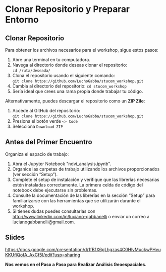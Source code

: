 # Clonar Repositorio y Preparar Entorno

## Clonar Repositorio

Para obtener los archivos necesarios para el workshop, sigue estos pasos:

1.  Abre una terminal en tu computadora.
2.	Navega al directorio donde deseas clonar el repositorio:\
    `cd /ruta/deseada/`
3.	Clona el repositorio usando el siguiente comando:\
    `git clone https://github.com/LuchoGabba/stucom_workshop.git`
4.	Cambia al directorio del repositorio:
    `cd stucom_workshop`
5. Sería ideal que crees una rama propia donde trabajar tu código.

Alternativamente, puedes descargar el repositorio como un **ZIP Zile**:

1.  Accede al GitHub del repositorio:\
    `git clone https://github.com/LuchoGabba/stucom_workshop.git`
2.	Presiona el botón verde `<> Code`
3.  Selecciona `Download ZIP`


## Antes del Primer Encuentro

Organiza el espacio de trabajo:

1.  Abra el Jupyter Notebook "ndvi_analysis.ipynb".
2.  Organice las carpetas de trabajo utilizando los archivos proporcionados (ver sección “Setup”).
3.  Complete el setup de instalación y verifique que las librerías necesarias estén instaladas correctamente. La primera celda de código del notebook debe ejecutarse sin problemas.
4.  Consulte la documentación de las librerías en la sección “Setup” para familiarizarse con las herramientas que se utilizarán durante el workshop.
5. Si tienes dudas puedes consultarlas con http://www.linkedin.com/in/luciano-gabbanelli o enviar un correo a lucianogabbanelli@gmail.com. 


## Slides

https://docs.google.com/presentation/d/1fB1X6gLhgzas4C0HlyMuckwPHvuKKUfiQofA_AxCf5I/edit?usp=sharing

**Nos vemos en el Paso a Paso para Realizar Análisis Geoespaciales.**
